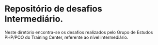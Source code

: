 # Repositório de desafios Intermediário.

Neste diretório encontra-se os desafios realizados pelo Grupo de Estudos PHP/POO do Training Center, referente ao nível intermediário.